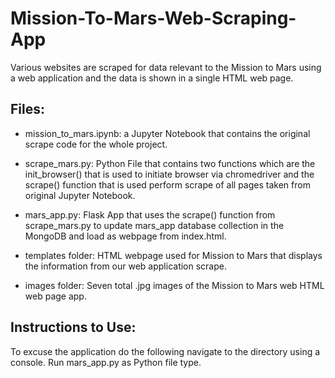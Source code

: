 # Mission-To-Mars-Web-Scraping-App
Various websites are scraped for data relevant to the Mission to Mars using a web application and the data is shown in a single HTML web page.

## Files:
- mission_to_mars.ipynb: a Jupyter Notebook that contains the original scrape code for the whole project.

- scrape_mars.py: Python File that contains two functions which are the init_browser() that is used to initiate browser via chromedriver and the scrape() function that is used perform scrape of all pages taken from original Jupyter Notebook.
- mars_app.py: Flask App that uses the scrape() function from scrape_mars.py to update mars_app database collection in the MongoDB and load as webpage from index.html.
- templates folder: HTML webpage used for Mission to Mars that displays the information from our web application scrape.
- images folder: Seven total .jpg images of the Mission to Mars web HTML web page app.

## Instructions to Use:
To excuse the application do the following navigate to the directory using a console. Run mars_app.py as Python file type.
